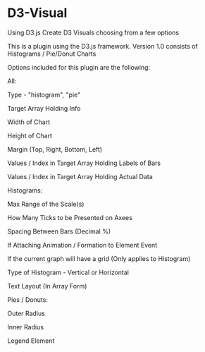 # D3-Visual
Using D3.js Create D3 Visuals choosing from a few options

This is a plugin using the D3.js framework.  Version 1.0 consists of Histograms / Pie/Donut Charts

Options included for this plugin are the following:

All:

  Type - "histogram", "pie"
  
  Target Array Holding Info
  
  Width of Chart
  
  Height of Chart
  
  Margin (Top, Right, Bottom, Left)
  
  Values / Index in Target Array Holding Labels of Bars
  
  Values / Index in Target Array Holding Actual Data
  

Histograms:

  Max Range of the Scale(s)
  
  How Many Ticks to be Presented on Axees
  
  Spacing Between Bars (Decimal %)
	
  If Attaching Animation / Formation to Element Event
	
  If the current graph will have a grid (Only applies to Histogram)
	
  Type of Histogram - Vertical or Horizontal
	
  Text Layout (In Array Form)


Pies / Donuts:

  Outer Radius
  
  Inner Radius
	
  Legend Element
